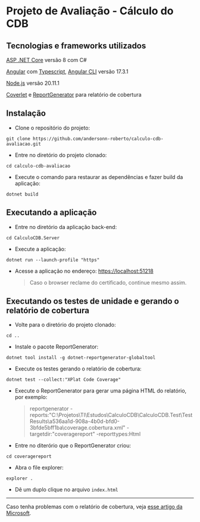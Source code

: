 # Projeto de Avaliação - Cálculo do CDB

## Tecnologias e frameworks utilizados

[ASP .NET Core](https://dotnet.microsoft.com/pt-br/apps/aspnet) versão 8 com C#

[Angular](https://angular.dev) com [Typescript](https://www.typescriptlang.org/), [Angular CLI](https://angular.dev/tools/cli) versão 17.3.1

[Node.js](https://nodejs.org/en) versão 20.11.1

[Coverlet](https://github.com/coverlet-coverage/coverlet) e [ReportGenerator](https://github.com/danielpalme/ReportGenerator) para relatório de cobertura

## Instalação

- Clone o repositório do projeto:

```
git clone https://github.com/andersonn-roberto/calculo-cdb-avaliacao.git
```

- Entre no diretório do projeto clonado:

```
cd calculo-cdb-avaliacao
```

- Execute o comando para restaurar as dependências e fazer build da aplicação:

```
dotnet build
```

## Executando a aplicação

- Entre no diretório da aplicação back-end:

```
cd CalculoCDB.Server
```

- Execute a aplicação:

```
dotnet run --launch-profile "https"
```

- Acesse a aplicação no endereço: [https://localhost:51218](https://localhost:51218)
  > Caso o browser reclame do certificado, continue mesmo assim.

## Executando os testes de unidade e gerando o relatório de cobertura

- Volte para o diretório do projeto clonado:

```
cd ..
```

- Instale o pacote ReportGenerator:

```
dotnet tool install -g dotnet-reportgenerator-globaltool
```

- Execute os testes gerando o relatório de cobertura:

```
dotnet test --collect:"XPlat Code Coverage"
```

- Execute o ReportGenerator para gerar uma página HTML do relatório, por exemplo:

  > reportgenerator -reports:"C:\Projetos\TI\Estudos\CalculoCDB\CalculoCDB.Test\TestResults\a536aa1d-908a-4b0d-bfd0-3bfde5bff1ba\coverage.cobertura.xml" -targetdir:"coveragereport" -reporttypes:Html

- Entre no diterório que o ReportGenerator criou:

```
cd coveragereport
```

- Abra o file explorer:

```
explorer .
```

- Dê um duplo clique no arquivo `index.html`

---

Caso tenha problemas com o relatório de cobertura, veja [esse artigo da Microsoft](https://learn.microsoft.com/pt-br/dotnet/core/testing/unit-testing-code-coverage?tabs=windows).
